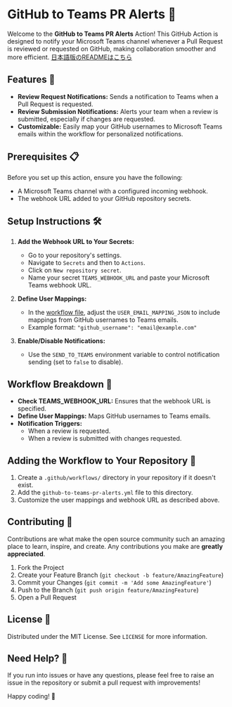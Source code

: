 # GitHub to Teams PR Alerts 🚀

Welcome to the **GitHub to Teams PR Alerts** Action! This GitHub Action is designed to notify your Microsoft Teams channel whenever a Pull Request is reviewed or requested on GitHub, making collaboration smoother and more efficient.
[日本語版のREADMEはこちら](README_ja.md)

## Features 🌟

- **Review Request Notifications:** Sends a notification to Teams when a Pull Request is requested.
- **Review Submission Notifications:** Alerts your team when a review is submitted, especially if changes are requested.
- **Customizable:** Easily map your GitHub usernames to Microsoft Teams emails within the workflow for personalized notifications.

## Prerequisites 📋

Before you set up this action, ensure you have the following:
- A Microsoft Teams channel with a configured incoming webhook.
- The webhook URL added to your GitHub repository secrets.

## Setup Instructions 🛠

1. **Add the Webhook URL to Your Secrets:**
   - Go to your repository's settings.
   - Navigate to `Secrets` and then to `Actions`.
   - Click on `New repository secret`.
   - Name your secret `TEAMS_WEBHOOK_URL` and paste your Microsoft Teams webhook URL.

2. **Define User Mappings:**
   - In the [workflow file](.github/workflows/github-to-teams-pr-alerts.yml), adjust the `USER_EMAIL_MAPPING_JSON` to include mappings from GitHub usernames to Teams emails.
   - Example format: `"github_username": "email@example.com"`

3. **Enable/Disable Notifications:**
   - Use the `SEND_TO_TEAMS` environment variable to control notification sending (set to `false` to disable).

## Workflow Breakdown 📖

- **Check TEAMS_WEBHOOK_URL:** Ensures that the webhook URL is specified.
- **Define User Mappings:** Maps GitHub usernames to Teams emails.
- **Notification Triggers:**
  - When a review is requested.
  - When a review is submitted with changes requested.

## Adding the Workflow to Your Repository 📁

1. Create a `.github/workflows/` directory in your repository if it doesn't exist.
2. Add the `github-to-teams-pr-alerts.yml` file to this directory.
3. Customize the user mappings and webhook URL as described above.

## Contributing 🤝

Contributions are what make the open source community such an amazing place to learn, inspire, and create. Any contributions you make are **greatly appreciated**.

1. Fork the Project
2. Create your Feature Branch (`git checkout -b feature/AmazingFeature`)
3. Commit your Changes (`git commit -m 'Add some AmazingFeature'`)
4. Push to the Branch (`git push origin feature/AmazingFeature`)
5. Open a Pull Request

## License 📄

Distributed under the MIT License. See `LICENSE` for more information.

## Need Help? 🤔

If you run into issues or have any questions, please feel free to raise an issue in the repository or submit a pull request with improvements!

Happy coding! 🎉
